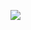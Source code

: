 <a href="https://github.com/dcavalei/get_next_line/blob/main/resources/subject.pdf" target="_blank"> <img src="https://user-images.githubusercontent.com/80326272/146765671-9aa9e143-8585-49a2-99cb-c820e20b268c.png" > </a>
